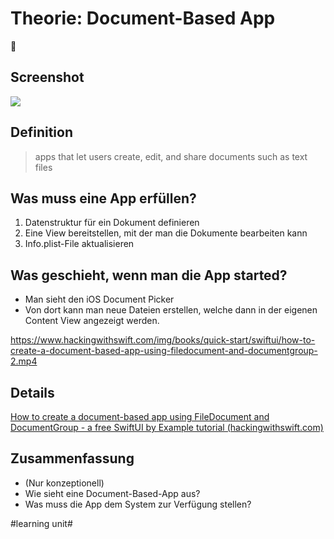 # Theorie: Document-Based App
📄

## Screenshot

![][image-1]
## Definition

> apps that let users create, edit, and share documents such as text files

## Was muss eine App erfüllen?

1. Datenstruktur für ein Dokument definieren
2. Eine View bereitstellen, mit der man die Dokumente bearbeiten kann
3. Info.plist-File aktualisieren

## Was geschieht, wenn man die App started?

- Man sieht den iOS Document Picker
- Von dort kann man neue Dateien erstellen, welche dann in der eigenen Content View angezeigt werden.

https://www.hackingwithswift.com/img/books/quick-start/swiftui/how-to-create-a-document-based-app-using-filedocument-and-documentgroup-2.mp4

## Details

[How to create a document-based app using FileDocument and DocumentGroup - a free SwiftUI by Example tutorial (hackingwithswift.com)][1]

## Zusammenfassung
- (Nur konzeptionell)
- Wie sieht eine Document-Based-App aus?
- Was muss die App dem System zur Verfügung stellen?

[1]:	https://www.hackingwithswift.com/quick-start/swiftui/how-to-create-a-document-based-app-using-filedocument-and-documentgroup

[image-1]:	assets/Bildschirmfoto%202023-07-05%20um%2007.38.33.png

#learning unit#